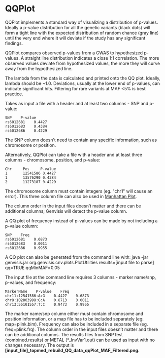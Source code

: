 # QQPlot

QQPlot implements a standard way of visualizing a distribution of p-values. Ideally a p-value distribution for all the genetic variants (black dots) will form a tight line with the expected distribution of random chance (gray line) until the very end where it will deviate if the study has any significant findings.

QQPlot compares observed p-values from a GWAS to hypothesized p-values. A straight line distribution indicates a close 1:1 correlation. The more observed values deviate from hypothesized values, the more they will curve away from the hypothesized line. 

The lambda from the data is calculated and printed onto the QQ plot. Ideally, lambda should be ~1.0. Deviations, usually at the lower end of p-values, can indicate significant hits. Filtering for rare variants at MAF <5% is best practice.

Takes as input a file with a header and at least two columns - SNP and p-value:

    SNP    P-value
    rs6012681    0.4427
    rs6012683    0.4384
    rs6012686    0.4229

The SNP column doesn't need to contain any specific information, such as chromosome or position.

Alternatively, QQPlot can take a file with a header and at least three columns - chromosome, position, and p-value:

    Chr  	Pos  	P-value
    1   	12541586 0.4427
    1   	13576290 0.4384
    2   	11273187 0.4229

The chromosome column must contain integers (eg. "chr1" will cause an error). This three column file can also be used in [Manhattan Plot](../#/documentation/VisualizeWorkflowResults--manhattan-plot).

The column order in the input files doesn’t matter and there can be additional columns; Genvisis will detect the p-value column.

A QQ plot of frequency instead of p-values can be made by not including a p-value column:

    SNP    Freq
    rs6012681    0.6873
    rs6012683    0.0011
    rs6012686    0.9955

A QQ plot can also be generated from the command line with:
java -jar genvisis.jar org.genvisis.cnv.plots.PlotUtilities results=[input file to parse] qq=TRUE qqMinMAF=0.05

The input file at the command line requires 3 columns - marker name/snp, p-values, and frequency:

    MarkerName    P-value    Freq
    chr11:12541586:A:G    0.4427    0.6873
    chr8:102803998:G:A    0.8713    0.0011
    chr13:55101557:T:C    0.9473    0.9955

The marker name/snp column either must contain chromosome and position information, or a map file has to be included separately (eg. map=plink.bim). Frequency can also be included in a separate file (eg. freq=plink.frq). The column order in the input files doesn’t matter and there can be additional columns.  The results files from SNPTest (combined.results) or METAL (*\_InvVar1.out) can be used as input with no changes necessary.  The output is **[input\_file]\_topmed\_rebuild\_QQ\_data\_qqPlot\_MAF\_Filtered.png**.
